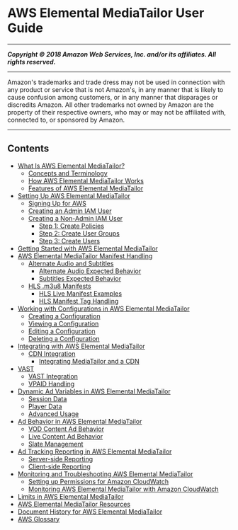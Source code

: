 # AWS Elemental MediaTailor User Guide

-----
*****Copyright &copy; 2018 Amazon Web Services, Inc. and/or its affiliates. All rights reserved.*****

-----
Amazon's trademarks and trade dress may not be used in 
     connection with any product or service that is not Amazon's, 
     in any manner that is likely to cause confusion among customers, 
     or in any manner that disparages or discredits Amazon. All other 
     trademarks not owned by Amazon are the property of their respective
     owners, who may or may not be affiliated with, connected to, or 
     sponsored by Amazon.

-----
## Contents
+ [What Is AWS Elemental MediaTailor?](what-is.md)
   + [Concepts and Terminology](what-is-terms.md)
   + [How AWS Elemental MediaTailor Works](what-is-flow.md)
   + [Features of AWS Elemental MediaTailor](what-is-features.md)
+ [Setting Up AWS Elemental MediaTailor](setting-up.md)
   + [Signing Up for AWS](setting-up-aws-sign-up.md)
   + [Creating an Admin IAM User](setting-up-create-iam-user.md)
   + [Creating a Non-Admin IAM User](attach-iam-policy.md)
      + [Step 1: Create Policies](setting-up-non-admin-policies.md)
      + [Step 2: Create User Groups](setting-up-non-admin-groups.md)
      + [Step 3: Create Users](setting-up-non-admin-users.md)
+ [Getting Started with AWS Elemental MediaTailor](getting-started.md)
+ [AWS Elemental MediaTailor Manifest Handling](manifest.md)
   + [Alternate Audio and Subtitles](manifest-audio-captions.md)
      + [Alternate Audio Expected Behavior](manifest-audio-captions-alternate.md)
      + [Subtitles Expected Behavior](manifest-audio-captions-subtitles.md)
   + [HLS .m3u8 Manifests](manifest-hls.md)
      + [HLS Live Manifest Examples](manifest-hls-example.md)
      + [HLS Manifest Tag Handling](manifest-hls-tags.md)
+ [Working with Configurations in AWS Elemental MediaTailor](configurations.md)
   + [Creating a Configuration](configurations-create.md)
   + [Viewing a Configuration](configurations-view.md)
   + [Editing a Configuration](configurations-edit.md)
   + [Deleting a Configuration](configurations-delete.md)
+ [Integrating with AWS Elemental MediaTailor](integrating.md)
   + [CDN Integration](integrating-cdn.md)
      + [Integrating MediaTailor and a CDN](integrating-cdn-standard.md)
+ [VAST](vast.md)
   + [VAST Integration](vast-integration.md)
   + [VPAID Handling](vpaid.md)
+ [Dynamic Ad Variables in AWS Elemental MediaTailor](variables.md)
   + [Session Data](variables-session.md)
   + [Player Data](variables-player.md)
   + [Advanced Usage](variables-advanced-usage.md)
+ [Ad Behavior in AWS Elemental MediaTailor](ad-behavior.md)
   + [VOD Content Ad Behavior](ad-behavior-vod.md)
   + [Live Content Ad Behavior](ad-behavior-live.md)
   + [Slate Management](slate-management.md)
+ [Ad Tracking Reporting in AWS Elemental MediaTailor](ad-reporting.md)
   + [Server-side Reporting](ad-reporting-server-side.md)
   + [Client-side Reporting](ad-reporting-client-side.md)
+ [Monitoring and Troubleshooting AWS Elemental MediaTailor](monitoring.md)
   + [Setting up Permissions for Amazon CloudWatch](monitoring-permissions.md)
   + [Monitoring AWS Elemental MediaTailor with Amazon CloudWatch](monitoring-cloudwatch.md)
+ [Limits in AWS Elemental MediaTailor](limits.md)
+ [AWS Elemental MediaTailor Resources](resources.md)
+ [Document History for AWS Elemental MediaTailor](document-history.md)
+ [AWS Glossary](glossary.md)